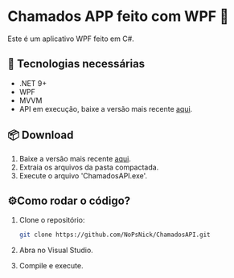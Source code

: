 # Chamados APP feito com WPF 🚀
Este é um aplicativo WPF feito em C#.

## 🔧 Tecnologias necessárias
- .NET 9+
- WPF
- MVVM
- API em execução, baixe a versão mais recente [aqui](https://github.com/NoPsNick/TicketsAPI).

## 📦 Download
1. Baixe a versão mais recente [aqui](https://github.com/NoPsNick/ChamadosAPI/releases).
2. Extraia os arquivos da pasta compactada.
3. Execute o arquivo 'ChamadosAPI.exe'.

## ⚙️Como rodar o código?
1. Clone o repositório:
   ```sh
   git clone https://github.com/NoPsNick/ChamadosAPI.git

2. Abra no Visual Studio.

3. Compile e execute.
